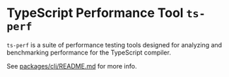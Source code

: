 # TypeScript Performance Tool `ts-perf`

`ts-perf` is a suite of performance testing tools designed for analyzing and benchmarking performance for the TypeScript compiler.

See [packages/cli/README.md](ts-perf/packages/cli/README.md) for more info.
